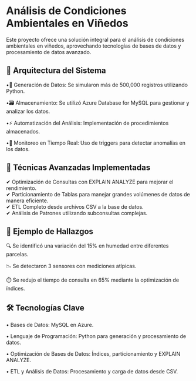 # Análisis de Condiciones Ambientales en Viñedos
Este proyecto ofrece una solución integral para el análisis de condiciones ambientales en viñedos, aprovechando tecnologías de bases de datos y procesamiento de datos avanzado.

## 📌 Arquitectura del Sistema

•🐍 Generación de Datos: Se simularon más de 500,000 registros utilizando Python.

•🗃️ Almacenamiento: Se utilizó Azure Database for MySQL para gestionar y analizar los datos.

•⚡ Automatización del Análisis: Implementación de procedimientos almacenados.

•🔔 Monitoreo en Tiempo Real: Uso de triggers para detectar anomalías en los datos.

## 🚀 Técnicas Avanzadas Implementadas
✔ Optimización de Consultas con EXPLAIN ANALYZE para mejorar el rendimiento. <br>
✔ Particionamiento de Tablas para manejar grandes volúmenes de datos de manera eficiente.<br>
✔ ETL Completo desde archivos CSV a la base de datos.<br>
✔ Análisis de Patrones utilizando subconsultas complejas.

## 🔎 Ejemplo de Hallazgos
🔍 Se identificó una variación del 15% en humedad entre diferentes parcelas.

📉 Se detectaron 3 sensores con mediciones atípicas.

⏱️ Se redujo el tiempo de consulta en 65% mediante la optimización de índices.

## 🛠️ Tecnologías Clave

• Bases de Datos: MySQL en Azure.

• Lenguaje de Programación: Python para generación y procesamiento de datos.

• Optimización de Bases de Datos: Índices, particionamiento y EXPLAIN ANALYZE.

• ETL y Análisis de Datos: Procesamiento y carga de datos desde CSV.
